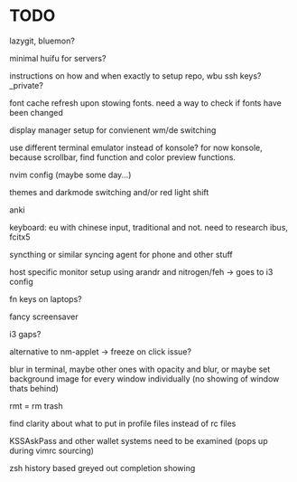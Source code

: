 # TODO
lazygit, bluemon?

minimal huifu for servers?

instructions on how and when exactly to setup repo, wbu ssh keys? \_private? 

font cache refresh upon stowing fonts. need a way to check if fonts have been changed

display manager setup for convienent wm/de switching

use different terminal emulator instead of konsole? for now konsole, because scrollbar, find function and color preview functions. 

nvim config (maybe some day...)

themes and darkmode switching and/or red light shift

anki

keyboard: eu with chinese input, traditional and not. need to research ibus, fcitx5 

syncthing or similar syncing agent for phone and other stuff

host specific monitor setup using arandr and nitrogen/feh -> goes to i3 config

fn keys on laptops?

fancy screensaver

i3 gaps?

alternative to nm-applet -> freeze on click issue?

blur in terminal, maybe other ones with opacity and blur, or maybe set background image for every window individually (no showing of window thats behind)

rmt = rm trash

find clarity about what to put in profile files instead of rc files

KSSAskPass and other wallet systems need to be examined (pops up during vimrc sourcing)

zsh history based greyed out completion showing
